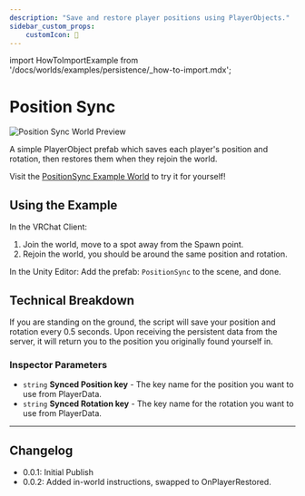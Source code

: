 ```yaml
---
description: "Save and restore player positions using PlayerObjects."
sidebar_custom_props:
    customIcon: 📌
---
```

import HowToImportExample from '/docs/worlds/examples/persistence/_how-to-import.mdx';

# Position Sync

![Position Sync World Preview](/img/worlds/examples/persistence/position-sync.png)

A simple PlayerObject prefab which saves each player's position and rotation, then restores them when they rejoin the world.

Visit the [PositionSync Example World](https://vrchat.com/home/world/wrld_7be7b189-7ac8-4cf1-8d0a-1b7743edcacc) to try it for yourself!

## Using the Example

In the VRChat Client:
1. Join the world, move to a spot away from the Spawn point.
2. Rejoin  the world, you should be around the same position and rotation.

In the Unity Editor:
Add the prefab: `PositionSync` to the scene, and done.

<HowToImportExample/>

## Technical Breakdown

If you are standing on the ground, the script will save your position and rotation every 0.5 seconds. Upon receiving the persistent data from the server, it will return you to the position you originally found yourself in.


### Inspector Parameters

* `string` **Synced Position key** - The key name for the position you want to use from PlayerData.
* `string` **Synced Rotation key** - The key name for the rotation you want to use from PlayerData.

---
## Changelog

- 0.0.1: Initial Publish
- 0.0.2: Added in-world instructions, swapped to OnPlayerRestored.